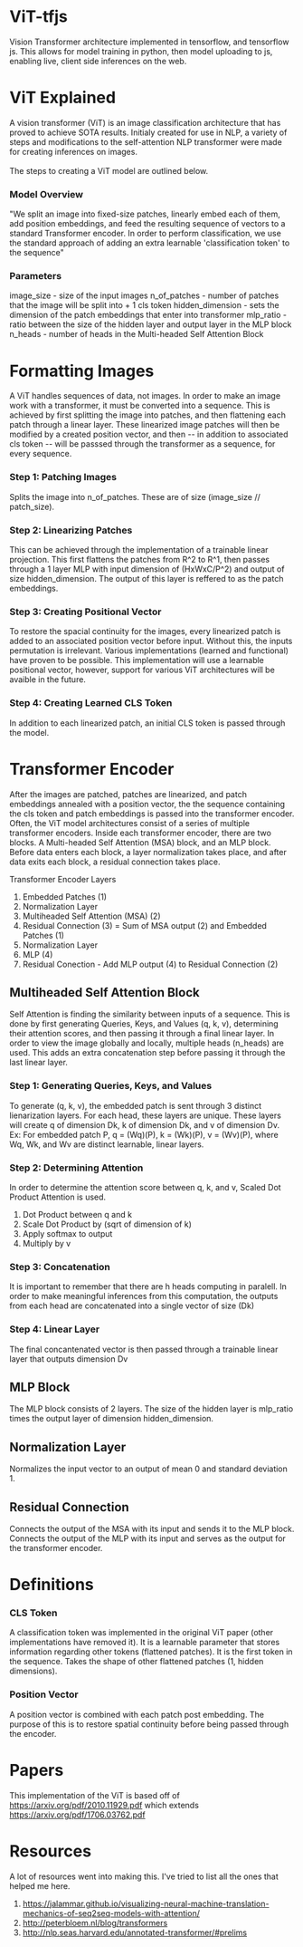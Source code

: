 # ViT-tfjs
Vision Transformer architecture implemented in tensorflow, and tensorflow js. This allows for model training in python, then model uploading to js, enabling live, client side inferences on the web. 


# ViT Explained
A vision transformer (ViT) is an image classification architecture that has proved to achieve SOTA results.
Initialy created for use in NLP, a variety of steps and modifications to the self-attention NLP transformer were made for creating inferences on images. 
<br></br>
The steps to creating a ViT model are outlined below.

### Model Overview
"We split an image into fixed-size patches, linearly embed each of them,
add position embeddings, and feed the resulting sequence of vectors to a standard Transformer
encoder. In order to perform classification, we use the standard approach of adding an extra learnable
'classification token' to the sequence"

### Parameters
image_size - size of the input images
n_of_patches - number of patches that the image will be split into + 1 cls token
hidden_dimension - sets the dimension of the patch embeddings that enter into transformer
mlp_ratio - ratio between the size of the hidden layer and output layer in the MLP block
n_heads - number of heads in the Multi-headed Self Attention Block


# Formatting Images
A ViT handles sequences of data, not images. In order to make an image work with a transformer, it must be converted into a sequence. This is achieved by first splitting the image into patches, and then flattening each patch through a linear layer. These linearized image patches will then be modified by a created position vector, and then -- in addition to associated cls token -- will be passsed through the transformer as a sequence, for every sequence. 

### Step 1: Patching Images
Splits the image into n_of_patches. These are of size (image_size //  patch_size). 

### Step 2: Linearizing Patches
This can be achieved through the implementation of a trainable linear projection. This first flattens the patches from R^2 to R^1, then passes through a 1 layer MLP with input dimension of (HxWxC/P^2) and output of size hidden_dimension. The output of this layer is reffered to as the patch embeddings. 

### Step 3: Creating Positional Vector
To restore the spacial continuity for the images, every linearized patch is added to an associated position vector before input. Without this, the inputs permutation is irrelevant. Various implementations (learned and functional) have proven to be possible. This implementation will use a learnable positional vector, however, support for various ViT architectures will be avaible in the future. 

### Step 4: Creating Learned CLS Token
In addition to each linearized patch, an initial CLS token is passed through the model. 


# Transformer Encoder
After the images are patched, patches are linearized, and patch embeddings annealed with a position vector, the the sequence containing the cls token and patch embeddings is passed into the transformer encoder. Often, the ViT model architectures consist of a series of multiple transformer encoders. Inside each transformer encoder, there are two blocks. A Multi-headed Self Attention (MSA) block, and an MLP block. Before data enters each block, a layer normalization takes place, and after data exits each block, a residual connection takes place. 

Transformer Encoder Layers
1. Embedded Patches (1) 
2. Normalization Layer 
3. Multiheaded Self Attention (MSA) (2)
4. Residual Connection (3) = Sum of MSA output (2) and Embedded Patches (1) 
5. Normalization Layer 
6. MLP (4)
7. Residual Conection - Add MLP output (4) to Residual Connection (2)


## Multiheaded Self Attention Block
Self Attention is finding the similarity between inputs of a sequence. This is done by first generating Queries, Keys, and Values (q, k, v), determining their attention scores, and then passing it through a final linear layer. In order to view the image globally and locally, multiple heads (n_heads) are used. This adds an extra concatenation step before passing it through the last linear layer. 

### Step 1: Generating Queries, Keys, and Values
To generate (q, k, v), the embedded patch is sent through 3 distinct lienarization layers. For each head, these layers are unique. These layers will create q of dimension Dk, k of dimension Dk, and v of dimension Dv. 
<br>
Ex: For embedded patch P, q = (Wq)(P), k = (Wk)(P), v = (Wv)(P), where Wq, Wk, and Wv are distinct learnable, linear layers. 

### Step 2: Determining Attention
In order to determine the attention score between q, k, and v, Scaled Dot Product Attention is used. 
<br>
1. Dot Product between q and k
2. Scale Dot Product by (sqrt of dimension of k)
3. Apply softmax to output
4. Multiply by v

### Step 3: Concatenation
It is important to remember that there are h heads computing in paralell. In order to make meaningful inferences from this computation, the outputs from each head are concatenated into a single vector of size (Dk)

### Step 4: Linear Layer
The final concantenated vector is then passed through a trainable linear layer that outputs dimension Dv


## MLP Block
The MLP block consists of 2 layers. The size of the hidden layer is mlp_ratio times the output layer of dimension hidden_dimension.


## Normalization Layer
Normalizes the input vector to an output of mean 0 and standard deviation 1.

## Residual Connection
Connects the output of the MSA with its input and sends it to the MLP block. 
Connects the output of the MLP with its input and serves as the output for the transformer encoder. 

# Definitions

### CLS Token
A classification token was implemented in the original ViT paper (other implementations have removed it). It is a learnable parameter that stores information regarding other tokens (flattened patches). It is the first token in the sequence. Takes the shape of other flattened patches (1, hidden dimensions).

### Position Vector
A position vector is combined with each patch post embedding. The purpose of this is to restore spatial continuity before being passed through the encoder. 


# Papers
This implementation of the ViT is based off of https://arxiv.org/pdf/2010.11929.pdf which extends https://arxiv.org/pdf/1706.03762.pdf


# Resources
A lot of resources went into making this. I've tried to list all the ones that helped me here. 
1. https://jalammar.github.io/visualizing-neural-machine-translation-mechanics-of-seq2seq-models-with-attention/
2. http://peterbloem.nl/blog/transformers
3. http://nlp.seas.harvard.edu/annotated-transformer/#prelims
